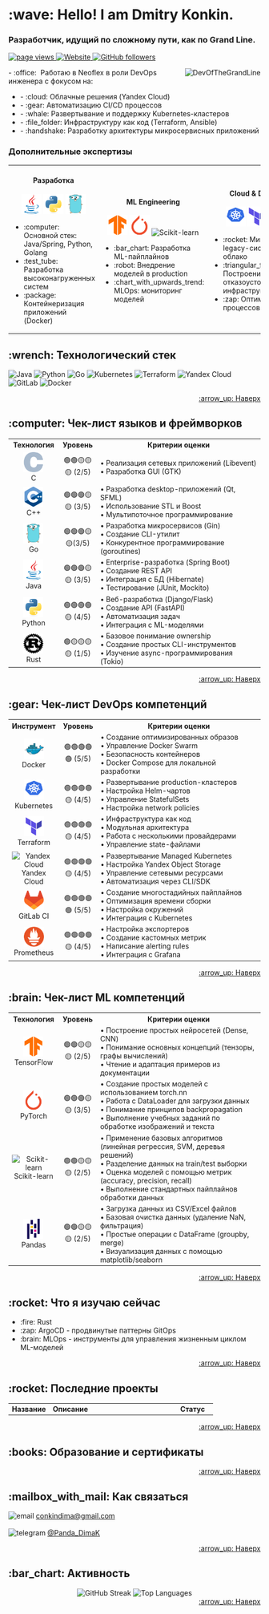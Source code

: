 <h1 align="left" id="DevOfTheGrandLine-title">:wave: Hello! I am Dmitry Konkin.</h1>
<h3 align="left">Разработчик, идущий по сложному пути, как по Grand Line.</h3>
<p align="left">
  <a href="https://github.com/DevOfTheGrandLine/DevOfTheGrandLine">
    <img src="https://komarev.com/ghpvc/?username=DevOfTheGrandLine" alt="page views" />
  </a>
  <a href="https://DevOfTheGrandLine.github.io">
    <img alt="Website" src="https://img.shields.io/website?url=https%3A%2F%2FDevOfTheGrandLine.github.io">
  </a>
  <a href="https://github.com/DevOfTheGrandLine?tab=followers">
    <img alt="GitHub followers" src="https://img.shields.io/github/followers/DevOfTheGrandLine?style=flat&logo=github">
  </a>
</p>
<a href="#DevOfTheGrandLine-title">
  <img src="https://github-readme-stats.vercel.app/api?username=DevOfTheGrandLine&show_icons=true&theme=dark" alt="DevOfTheGrandLine" align="right" />
</a>
- :office: &nbsp;Работаю в Neoflex в роли DevOps инженера с фокусом на:
<ul>
  <li>- :cloud: Облачные решения (Yandex Cloud)</li>
  <li>- :gear: Автоматизацию CI/CD процессов</li>
  <li>- :whale: Развертывание и поддержку Kubernetes-кластеров</li>
  <li>- :file_folder: Инфраструктуру как код (Terraform, Ansible)</li>
  <li>- :handshake: Разработку архитектуры микросервисных приложений</li>
</ul>
<h3>Дополнительные экспертизы</h3>
<table>
  <tr>
    <td width="33%">
      <h4 align="center">Разработка</h4>
      <p align="center">
        <img src="https://raw.githubusercontent.com/devicons/devicon/master/icons/java/java-original.svg" width="40" height="40" alt="Java" />
        <img src="https://raw.githubusercontent.com/devicons/devicon/master/icons/python/python-original.svg" width="40" height="40" alt="Python" />
        <img src="https://raw.githubusercontent.com/devicons/devicon/master/icons/go/go-original.svg" width="40" height="40" alt="Go" />
      </p>
      <ul>
        <li>:computer: Основной стек: Java/Spring, Python, Golang</li>
        <li>:test_tube: Разработка высоконагруженных систем</li>
        <li>:package: Контейнеризация приложений (Docker)</li>
      </ul>
    </td>
    <td width="33%">
      <h4 align="center">ML Engineering</h4>
      <p align="center">
        <img src="https://raw.githubusercontent.com/devicons/devicon/master/icons/tensorflow/tensorflow-original.svg" width="40" height="40" alt="TensorFlow" />
        <img src="https://raw.githubusercontent.com/devicons/devicon/master/icons/pytorch/pytorch-original.svg" width="40" height="40" alt="PyTorch" />
        <img src="https://upload.wikimedia.org/wikipedia/commons/0/05/Scikit_learn_logo_small.svg" width="40" height="40" alt="Scikit-learn" />
      </p>
      <ul>
        <li>:bar_chart: Разработка ML-пайплайнов</li>
        <li>:robot: Внедрение моделей в production</li>
        <li>:chart_with_upwards_trend: MLOps: мониторинг моделей</li>
      </ul>
    </td>
    <td width="33%">
      <h4 align="center">Cloud & DevOps</h4>
      <p align="center">
        <img src="https://raw.githubusercontent.com/cncf/artwork/master/projects/kubernetes/icon/color/kubernetes-icon-color.svg" width="40" height="40" alt="K8s" />
        <img src="https://raw.githubusercontent.com/devicons/devicon/master/icons/terraform/terraform-original.svg" width="40" height="40" alt="Terraform" />
        <img src="https://raw.githubusercontent.com/devicons/devicon/master/icons/prometheus/prometheus-original.svg" width="40" height="40" alt="Prometheus" />
      </p>
      <ul>
        <li>:rocket: Миграция legacy-систем в облако</li>
        <li>:triangular_flag_on_post: Построение отказоустойчивой инфраструктуры</li>
        <li>:zap: Оптимизация процессов разработки</li>
      </ul>
    </td>
  </tr>
</table>

<h2 align="left" id="DevOfTheGrandLine-tech-stack">:wrench: Технологический стек</h2>
<p align="left">
  <img src="https://img.shields.io/badge/Java-ED8B00?style=for-the-badge&logo=openjdk&logoColor=white" alt="Java">
  <img src="https://img.shields.io/badge/Python-3776AB?style=for-the-badge&logo=python&logoColor=white" alt="Python">
  <img src="https://img.shields.io/badge/Go-00ADD8?style=for-the-badge&logo=go&logoColor=white" alt="Go">
  <img src="https://img.shields.io/badge/Kubernetes-326CE5?style=for-the-badge&logo=kubernetes&logoColor=white" alt="Kubernetes">
  <img src="https://img.shields.io/badge/Terraform-7B42BC?style=for-the-badge&logo=terraform&logoColor=white" alt="Terraform">
  <img src="https://img.shields.io/badge/Yandex_Cloud-FFCC00?style=for-the-badge&logo=yandex-cloud&logoColor=black" alt="Yandex Cloud">
  <img src="https://img.shields.io/badge/GitLab-FC6D26?style=for-the-badge&logo=gitlab&logoColor=white" alt="GitLab">
  <img src="https://img.shields.io/badge/Docker-2496ED?style=for-the-badge&logo=docker&logoColor=white" alt="Docker">
</p>
<div align="right">
  <a href="#DevOfTheGrandLine-title">:arrow_up: Наверх</a>
</div>

<h2 align="left" id="DevOfTheGrandLine-lang">:computer: Чек-лист языков и фреймворков</h2>
<table>
  <tr>
    <th width="20%">Технология</th>
    <th width="15%">Уровень</th>
    <th width="65%">Критерии оценки</th>
  </tr>
  <tr>
    <td align="center">
      <img src="https://raw.githubusercontent.com/devicons/devicon/master/icons/c/c-original.svg" width="40" height="40" alt="C" /><br>C
    </td>
    <td align="center">🟢🟢🟡🟡🟡 (2/5)</td>
    <td>
      • Реализация сетевых приложений (Libevent)<br>
      • Разработка GUI (GTK)<br>
    </td>
  </tr>
  <tr>
    <td align="center">
      <img src="https://raw.githubusercontent.com/devicons/devicon/master/icons/cplusplus/cplusplus-original.svg" width="40" height="40" alt="C++" /><br>C++
    </td>
    <td align="center">🟢🟢🟢🟡🟡 (3/5)</td>
    <td>
      • Разработка desktop-приложений (Qt, SFML)<br>
      • Использование STL и Boost<br>
      • Мультипоточное программирование
    </td>
  </tr>
  <tr>
    <td align="center">
      <img src="https://raw.githubusercontent.com/devicons/devicon/master/icons/go/go-original.svg" width="40" height="40" alt="Golang" /><br>Go
    </td>
    <td align="center">🟢🟢🟢🟡🟡(3/5)</td>
    <td>
      • Разработка микросервисов (Gin)<br>
      • Создание CLI-утилит<br>
      • Конкурентное программирование (goroutines)
    </td>
  </tr>
  <tr>
    <td align="center">
      <img src="https://raw.githubusercontent.com/devicons/devicon/master/icons/java/java-original.svg" width="40" height="40" alt="Java" /><br>Java
    </td>
    <td align="center">🟢🟢🟢🟡🟡 (3/5)</td>
    <td>
      • Enterprise-разработка (Spring Boot)<br>
      • Создание REST API<br>
      • Интеграция с БД (Hibernate)<br>
      • Тестирование (JUnit, Mockito)
    </td>
  </tr>
  <tr>
    <td align="center">
      <img src="https://raw.githubusercontent.com/devicons/devicon/master/icons/python/python-original.svg" width="40" height="40" alt="Python" /><br>Python
    </td>
    <td align="center">🟢🟢🟢🟢🟡 (4/5)</td>
    <td>
      • Веб-разработка (Django/Flask)<br>
      • Создание API (FastAPI)<br>
      • Автоматизация задач<br>
      • Интеграция с ML-моделями
    </td>
  </tr>
  <tr>
    <td align="center">
      <img src="https://raw.githubusercontent.com/devicons/devicon/master/icons/rust/rust-plain.svg" width="40" height="40" alt="Rust" /><br>Rust
    </td>
    <td align="center">🟢🟡🟡🟡🟡 (1/5)</td>
    <td>
      • Базовое понимание ownership<br>
      • Создание простых CLI-инструментов<br>
      • Изучение async-программирования (Tokio)
    </td>
  </tr>
</table>
<div align="right">
  <a href="#DevOfTheGrandLine-title">:arrow_up: Наверх</a>
</div>

<h2 align="left" id="DevOfTheGrandLine-devops">:gear: Чек-лист DevOps компетенций</h2>
<table>
  <tr>
    <th width="20%">Инструмент</th>
    <th width="15%">Уровень</th>
    <th width="65%">Критерии оценки</th>
  </tr>
  <tr>
    <td align="center">
      <img src="https://raw.githubusercontent.com/devicons/devicon/master/icons/docker/docker-original.svg" width="40" height="40" alt="Docker" /><br>Docker
    </td>
    <td align="center">🟢🟢🟢🟢🟢 (5/5)</td>
    <td>
      • Создание оптимизированных образов<br>
      • Управление Docker Swarm<br>
      • Безопасность контейнеров<br>
      • Docker Compose для локальной разработки
    </td>
  </tr>
  <tr>
    <td align="center">
      <img src="https://raw.githubusercontent.com/cncf/artwork/master/projects/kubernetes/icon/color/kubernetes-icon-color.svg" width="40" height="40" alt="Kubernetes" /><br>Kubernetes
    </td>
    <td align="center">🟢🟢🟢🟢🟡 (4/5)</td>
    <td>
      • Развертывание production-кластеров<br>
      • Настройка Helm-чартов<br>
      • Управление StatefulSets<br>
      • Настройка network policies
    </td>
  </tr>
  <tr>
    <td align="center">
      <img src="https://raw.githubusercontent.com/devicons/devicon/master/icons/terraform/terraform-original.svg" width="40" height="40" alt="Terraform" /><br>Terraform
    </td>
    <td align="center">🟢🟢🟢🟢🟡 (4/5)</td>
    <td>
      • Инфраструктура как код<br>
      • Модульная архитектура<br>
      • Работа с несколькими провайдерами<br>
      • Управление state-файлами
    </td>
  </tr>
  <tr>
    <td align="center">
      <img src="https://upload.wikimedia.org/wikipedia/commons/a/ae/Yandex_cloud_logo.svg" width="40" height="40" alt="Yandex Cloud" /><br>Yandex Cloud
    </td>
    <td align="center">🟢🟢🟢🟢🟡 (4/5)</td>
    <td>
      • Развертывание Managed Kubernetes<br>
      • Настройка Yandex Object Storage<br>
      • Управление сетевыми ресурсами<br>
      • Автоматизация через CLI/SDK
    </td>
  </tr>
  <tr>
    <td align="center">
      <img src="https://raw.githubusercontent.com/devicons/devicon/master/icons/gitlab/gitlab-original.svg" width="40" height="40" alt="GitLab" /><br>GitLab CI
    </td>
    <td align="center">🟢🟢🟢🟢🟢 (5/5)</td>
    <td>
      • Создание многостадийных пайплайнов<br>
      • Оптимизация времени сборки<br>
      • Настройка окружений<br>
      • Интеграция с Kubernetes
    </td>
  </tr>
  <tr>
    <td align="center">
      <img src="https://raw.githubusercontent.com/devicons/devicon/master/icons/prometheus/prometheus-original.svg" width="40" height="40" alt="Prometheus" /><br>Prometheus
    </td>
    <td align="center">🟢🟢🟢🟢🟡 (4/5)</td>
    <td>
      • Настройка экспортеров<br>
      • Создание кастомных метрик<br>
      • Написание alerting rules<br>
      • Интеграция с Grafana
    </td>
  </tr>
</table>
<div align="right">
  <a href="#DevOfTheGrandLine-title">:arrow_up: Наверх</a>
</div>

<h2 align="left" id="DevOfTheGrandLine-ml">:brain: Чек-лист ML компетенций</h2>
<table>
  <tr>
    <th width="20%">Технология</th>
    <th width="15%">Уровень</th>
    <th width="65%">Критерии оценки</th>
  </tr>
  <tr>
    <td align="center">
      <img src="https://raw.githubusercontent.com/devicons/devicon/master/icons/tensorflow/tensorflow-original.svg" width="40" height="40" alt="TensorFlow" /><br>TensorFlow
    </td>
    <td align="center">🟢🟢🟡🟡🟡 (2/5)</td>
    <td>
      • Построение простых нейросетей (Dense, CNN)<br>
      • Понимание основных концепций (тензоры, графы вычислений)<br>
      • Чтение и адаптация примеров из документации
    </td>
  </tr>
  <tr>
    <td align="center">
      <img src="https://raw.githubusercontent.com/devicons/devicon/master/icons/pytorch/pytorch-original.svg" width="40" height="40" alt="PyTorch" /><br>PyTorch
    </td>
    <td align="center">🟢🟢🟢🟡🟡 (3/5)</td>
    <td>
      • Создание простых моделей с использованием torch.nn<br>
      • Работа с DataLoader для загрузки данных<br>
      • Понимание принципов backpropagation<br>
      • Выполнение учебных заданий по обработке изображений и текста
    </td>
  </tr>
  <tr>
    <td align="center">
      <img src="https://upload.wikimedia.org/wikipedia/commons/0/05/Scikit_learn_logo_small.svg" width="40" height="40" alt="Scikit-learn" /><br>Scikit-learn
    </td>
    <td align="center">🟢🟢🟡🟡🟡 (2/5)</td>
    <td>
      • Применение базовых алгоритмов (линейная регрессия, SVM, деревья решений)<br>
      • Разделение данных на train/test выборки<br>
      • Оценка моделей с помощью метрик (accuracy, precision, recall)<br>
      • Выполнение стандартных пайплайнов обработки данных
    </td>
  </tr>
  <tr>
    <td align="center">
      <img src="https://raw.githubusercontent.com/devicons/devicon/master/icons/pandas/pandas-original.svg" width="40" height="40" alt="Pandas" /><br>Pandas
    </td>
    <td align="center">🟢🟢🟡🟡🟡 (2/5)</td>
    <td>
      • Загрузка данных из CSV/Excel файлов<br>
      • Базовая очистка данных (удаление NaN, фильтрация)<br>
      • Простые операции с DataFrame (groupby, merge)<br>
      • Визуализация данных с помощью matplotlib/seaborn
    </td>
  </tr>
</table>
<div align="right">
  <a href="#DevOfTheGrandLine-title">:arrow_up: Наверх</a>
</div>

<h2 align="left">:rocket: Что я изучаю сейчас</h2>
<ul>
  <li>:fire: Rust</li>
  <li>:zap: ArgoCD - продвинутые паттерны GitOps</li>
  <li>:brain: MLOps - инструменты для управления жизненным циклом ML-моделей</li>
</ul>
<div align="right">
  <a href="#DevOfTheGrandLine-title">:arrow_up: Наверх</a>
</div>

<h2 align="left">:rocket: Последние проекты</h2>
<table>
  <tr>
    <td width="20%" align="center"><b>Название</b></td>
    <td width="60%"><b>Описание</b></td>
    <td width="20%" align="center"><b>Статус</b></td>
  </tr>
  
</table>
<div align="right">
  <a href="#DevOfTheGrandLine-title">:arrow_up: Наверх</a>
</div>

<h2 align="left">:books: Образование и сертификаты</h2>
<div align="right">
  <a href="#DevOfTheGrandLine-title">:arrow_up: Наверх</a>
</div>

<h2 align="left">:mailbox_with_mail: Как связаться</h2>
<p>
  <img src="https://img.shields.io/badge/Email-D14836?style=for-the-badge&logo=gmail&logoColor=white" alt="email">
  <a href="mailto:conkindima@gmail.com">conkindima@gmail.com</a><br><br>
  <img src="https://img.shields.io/badge/Telegram-26A5E4?style=for-the-badge&logo=telegram&logoColor=white" alt="telegram">
  <a href="https://t.me/Panda_DimaK">@Panda_DimaK</a>
</p>
<div align="right">
  <a href="#DevOfTheGrandLine-title">:arrow_up: Наверх</a>
</div>

<h2 align="left">:bar_chart: Активность</h2>
<div align="center">
  <img src="https://github-readme-streak-stats.herokuapp.com/?user=DevOfTheGrandLine&theme=dark" alt="GitHub Streak" />
  <img src="https://github-readme-stats.vercel.app/api/top-langs/?username=DevOfTheGrandLine&layout=compact&theme=dark&card_width=480" alt="Top Languages" />
</div>
<div align="right">
  <a href="#DevOfTheGrandLine-title">:arrow_up: Наверх</a>
</div>
